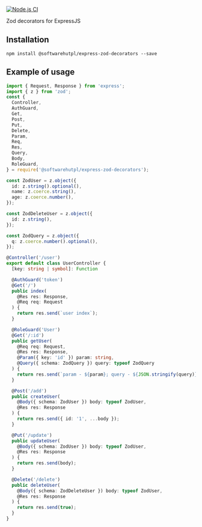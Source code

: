 [![Node.js CI](https://github.com/softwarehutpl/express-zod-decorators/actions/workflows/node.js.yml/badge.svg)](https://github.com/softwarehutpl/express-zod-decorators/actions/workflows/node.js.yml)

Zod decorators for ExpressJS

## Installation
```
npm install @softwarehutpl/express-zod-decorators --save
```

## Example of usage
```typescript
import { Request, Response } from 'express';
import { z } from 'zod';
const {
  Controller,
  AuthGuard,
  Get,
  Post,
  Put,
  Delete,
  Param,
  Req,
  Res,
  Query,
  Body,
  RoleGuard,
} = require('@softwarehutpl/express-zod-decorators');

const ZodUser = z.object({
  id: z.string().optional(),
  name: z.coerce.string(),
  age: z.coerce.number(),
});

const ZodDeleteUser = z.object({
  id: z.string(),
});

const ZodQuery = z.object({
  q: z.coerce.number().optional(),
});

@Controller('/user')
export default class UserController {
  [key: string | symbol]: Function

  @AuthGuard('token')
  @Get('/')
  public index(
    @Res res: Response,
    @Req req: Request
  ) {
    return res.send(`user index`);
  }

  @RoleGuard('User')
  @Get('/:id')
  public getUser(
    @Req req: Request,
    @Res res: Response,
    @Param({ key: 'id' }) param: string,
    @Query({ schema: ZodQuery }) query: typeof ZodQuery
  ) {
    return res.send(`param - ${param}; query - ${JSON.stringify(query)}`);
  }

  @Post('/add')
  public createUser(
    @Body({ schema: ZodUser }) body: typeof ZodUser,
    @Res res: Response
  ) {
    return res.send({ id: '1', ...body });
  }

  @Put('/update')
  public updateUser(
    @Body({ schema: ZodUser }) body: typeof ZodUser,
    @Res res: Response
  ) {
    return res.send(body);
  }

  @Delete('/delete')
  public deleteUser(
    @Body({ schema: ZodDeleteUser }) body: typeof ZodUser,
    @Res res: Response
  ) {
    return res.send(true);
  }
}
```

